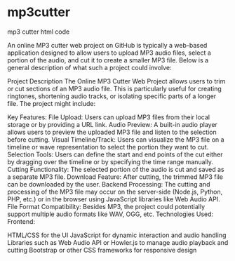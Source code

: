 # mp3cutter
mp3 cutter html code


An online MP3 cutter web project on GitHub is typically a web-based application designed to allow users to upload MP3 audio files, select a portion of the audio, and cut it to create a smaller MP3 file. Below is a general description of what such a project could involve:

Project Description
The Online MP3 Cutter Web Project allows users to trim or cut sections of an MP3 audio file. This is particularly useful for creating ringtones, shortening audio tracks, or isolating specific parts of a longer file. The project might include:

Key Features:
File Upload: Users can upload MP3 files from their local storage or by providing a URL link.
Audio Preview: A built-in audio player allows users to preview the uploaded MP3 file and listen to the selection before cutting.
Visual Timeline/Track: Users can visualize the MP3 file on a timeline or wave representation to select the portion they want to cut.
Selection Tools: Users can define the start and end points of the cut either by dragging over the timeline or by specifying the time range manually.
Cutting Functionality: The selected portion of the audio is cut and saved as a separate MP3 file.
Download Feature: After cutting, the trimmed MP3 file can be downloaded by the user.
Backend Processing: The cutting and processing of the MP3 file may occur on the server-side (Node.js, Python, PHP, etc.) or in the browser using JavaScript libraries like Web Audio API.
File Format Compatibility: Besides MP3, the project could potentially support multiple audio formats like WAV, OGG, etc.
Technologies Used:
Frontend:

HTML/CSS for the UI
JavaScript for dynamic interaction and audio handling
Libraries such as Web Audio API or Howler.js to manage audio playback and cutting
Bootstrap or other CSS frameworks for responsive design
